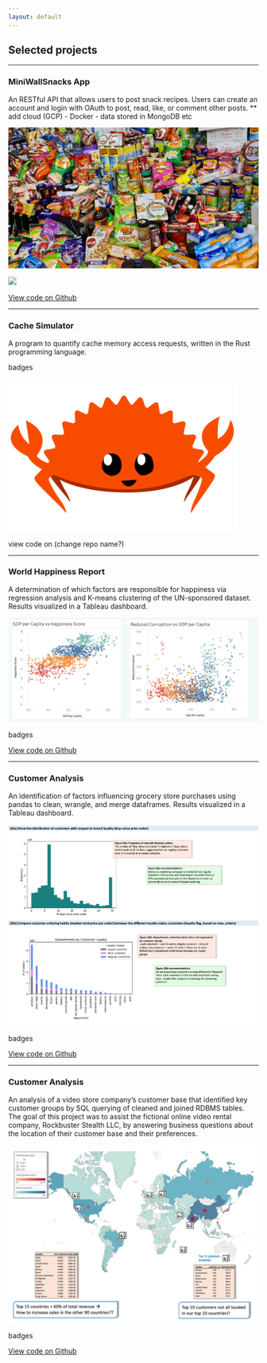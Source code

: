 ```yaml
---
layout: default
---
```

## Selected projects

---

### MiniWallSnacks App
An
RESTful API that allows users to post snack recipes. Users can create an account and login with OAuth to post, read, like, or comment other posts.
** add cloud (GCP) - Docker - data stored in MongoDB etc

![](/assets/img/snacks.jpg)

![](https://img.shields.io/badge/Python-white?style=plastic&logo=Python)

[View code on Github](https://github.com/University-of-London/csm020-coursework-ktedford1)

---

### Cache Simulator 
A program to quantify cache memory access requests, written in the Rust programming language.

badges

![](/assets/img/crab.png)

view code on (change repo name?)

---

### World Happiness Report
A determination
of which factors are responsible for happiness via regression analysis and K-means clustering of the UN-sponsored dataset. Results visualized in a Tableau dashboard.

![](/assets/img/WHR2.png)

badges

[View code on Github](https://github.com/ktedford1/World-Happiness-Report-Analysis)

---

### Customer Analysis
An identification of factors influencing grocery store purchases using pandas to clean, wrangle, and merge dataframes. Results visualized in a Tableau dashboard.

![](/assets/img/instacart.png)

badges

[View code on Github](https://github.com/ktedford1/Instacart-Market-Basket-Analysis)

---

### Customer Analysis
An analysis of a video store company’s customer base that identified key customer groups by SQL querying of cleaned and joined RDBMS tables. The goal of this project was to assist the fictional online video rental company, Rockbuster Stealth LLC, by answering business questions about the location of their customer base and their preferences.

![](/assets/img/rockbuster.png)

badges

[View code on Github](https://github.com/ktedford1/Customer-Analysis-for-Rockbuster-Videos)
